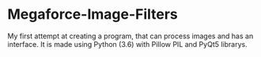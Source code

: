 # Megaforce-Image-Filters
My first attempt at creating a program, that can process images and has an interface.
It is made using Python (3.6) with Pillow PIL and PyQt5 librarys.

